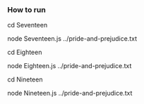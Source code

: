 ### How to run

cd Seventeen

node Seventeen.js ../pride-and-prejudice.txt

cd Eighteen

node Eighteen.js ../pride-and-prejudice.txt

cd Nineteen

node Nineteen.js ../pride-and-prejudice.txt